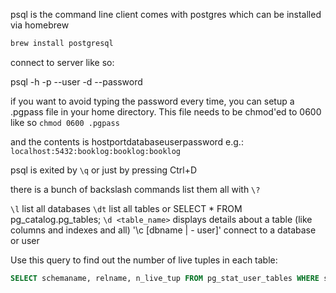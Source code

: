 psql is the command line client
comes with postgres which can be installed via homebrew

```bash
brew install postgresql
```

connect to server like so:

  psql -h <host> -p <port> --user <user> -d <db> --password


if you want to avoid typing the password every time, you can setup a .pgpass file in your home directory. This file needs to be chmod'ed to 0600 like so
    `chmod 0600 .pgpass`

and the contents is host<colon>port<colon>database<colon>user<colon>password
e.g.:
    `localhost:5432:booklog:booklog:booklog`


psql is exited by `\q` or just by pressing Ctrl+D

there is a bunch of backslash commands
list them all with `\?`

`\l`  list all databases
`\dt` list all tables
    or
    SELECT * FROM pg_catalog.pg_tables;
`\d <table_name>` displays details about a table (like columns and indexes and all)
'\c [dbname | - user]' connect to a database or user


Use this query to find out the number of live tuples in each table:

```sql
SELECT schemaname, relname, n_live_tup FROM pg_stat_user_tables WHERE schemaname='<schema_name>' ORDER BY n_live_tup DESC;
```

